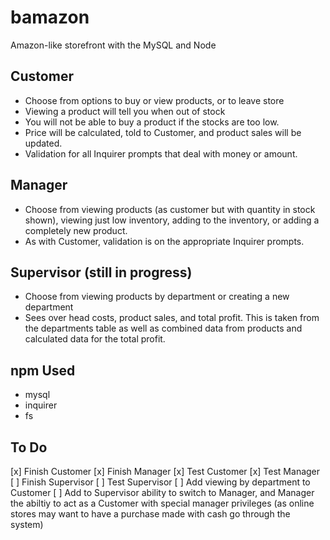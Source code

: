 # bamazon
Amazon-like storefront with the MySQL and Node


## Customer

* Choose from options to buy or view products, or to leave store
* Viewing a product will tell you when out of stock
* You will not be able to buy a product if the stocks are too low.
* Price will be calculated, told to Customer, and product sales will be updated.
* Validation for all Inquirer prompts that deal with money or amount.

## Manager

* Choose from viewing products (as customer but with quantity in stock shown), viewing just low inventory, adding to the inventory, or adding a completely new product.
* As with Customer, validation is on the appropriate Inquirer prompts.

## Supervisor (still in progress)

* Choose from viewing products by department or creating a new department
* Sees over head costs, product sales, and total profit. This is taken from the departments table as well as combined data from products and calculated data for the total profit.

## npm Used

* mysql
* inquirer
* fs

## To Do

[x] Finish Customer
[x] Finish Manager
[x] Test Customer
[x] Test Manager
[ ] Finish Supervisor
[ ] Test Supervisor
[ ] Add viewing by department to Customer
[ ] Add to Supervisor ability to switch to Manager, and Manager the abiltiy to act as a Customer with special manager privileges (as online stores may want to have a purchase made with cash go through the system)